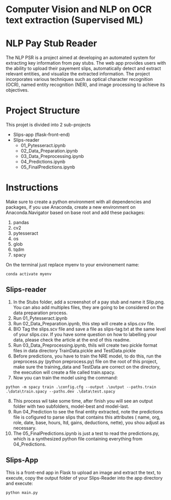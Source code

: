 # Computer Vision and NLP on OCR text extraction (Supervised ML)

# NLP Pay Stub Reader

The NLP PSR is a project aimed at developing an automated system for
extracting key information from pay stubs. The web app provides users with the ability to
upload their payement slips, automatically detect and extract relevant entities, and
visualize the extracted information. The project incorporates various techniques such as optical
character recognition (OCR), named entity recognition (NER), and image processing to achieve
its objectives.

# Project Structure

This projet is divided into 2 sub-projects
* Slips-app (flask-front-end)
* Slips-reader
    * 01_Pytesseract.ipynb
    * 02_Data_Preparation.ipynb
    * 03_Data_Preprocessing.ipynb
    * 04_Predictions.ipynb
    * 05_FinalPredictions.ipynb
 

# Instructions

Make sure to create a python environment with all dependencies and packages, if you use Anaconda, create a new environment on Anaconda.Navigator based on base root and add these packages:

  
1. pandas
2. cv2
3. pytesseract
4. os
5. glob
6. tqdm
7. spacy

On the terminal just replace myenv to your environement name:

```
conda activate myenv
```

## Slips-reader

1. In the Stubs folder, add a screenshot of a pay stub and name it Slip.png. You can also add multiples files, they are going to be considered on the data preparation process.
2. Run 01_Pytesseract.ipynb
3. Run 02_Data_Preparation.ipynb, this step will create a slips.csv file.
4. BIO Tag the slips.scv file and save a file as slips-tag.txt at the same level of your slips.csv. If you have some question on how to labelling your data, please check the article at the end of this readme.
5. Run 03_Data_Preprocessing.ipynb, thils will create two pickle format files in data directory TrainData.pickle and TestData.pickle
6. Before predictions, you have to train the NRE model, to do this, run the preprocess.py (python preprocess.py) file on the root of this project, make sure the training_data and TestData are correct on the directory, the execution will create a file called train.spacy.
7. Now you can train the model using the command: 
```
python -m spacy train .\config.cfg --output .\output --paths.train .\data\train.spacy --paths.dev .\data\test.spacy
```
8. This process wil take some time, after finish you will see an output folder with two subfolders, model-best and model-last.
9. Run 04_Prediction to see the final entity extracted, note the predictions file is cofigured to parse slips that contains this attributes ( name, org, role, date, base, hours, ltd, gains, deductions, nette), you shou adjust as necessary.
10. The 05_FinalPredictions.ipynb is just a test to read the predictions.py, which is a synthesized python file containing everything from 04_Predictions.

## Slips-App

This is a front-end app in Flask to upload an image and extract the text, to execute, copy the output folder of your Slips-Reader into the app directory and execute:

```
python main.py
```

